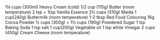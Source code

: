 1¼ cups (300ml) Heavy Cream (cold)
1/2 cup (115g) Butter (room temperature)
2 tsp + 1tsp Vanilla Essence
2½ cups (310g) Maida
1 cup(240g) Buttermilk (room temperature)
1-2 tbsp Red Food Colouring
16g Cocoa Powder 
½ cups (300g) + 1½ cups (190g) Powdered Sugar
1 tsp Baking Soda
1 tsp salt
1 cup(200g) Vegetable oil
1 tsp white Vinegar
2 cups (450g) Cream Cheese (room temperature)